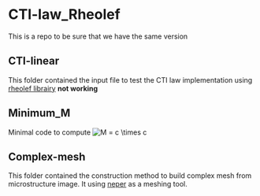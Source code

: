 # CTI-law_Rheolef

This is a repo to be sure that we have the same version

## CTI-linear
This folder contained the input file to test the CTI law implementation using [rheolef librairy](https://www-ljk.imag.fr/membres/Pierre.Saramito/rheolef/html/index.html) **not working**

## Minimum_M

Minimal code to compute <img src="https://latex.codecogs.com/svg.image?M&space;=&space;c&space;\times&space;c" title="M = c \times c" />

## Complex-mesh
This folder contained the construction method to build complex mesh from microstructure image. It using [neper](https://neper.info/) as a meshing tool.
